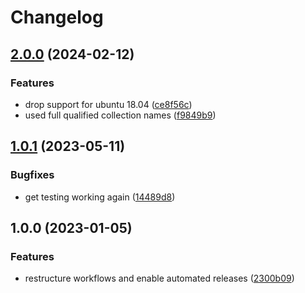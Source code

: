 # Changelog

## [2.0.0](https://github.com/rolehippie/ferm/compare/v1.0.1...v2.0.0) (2024-02-12)


### Features

* drop support for ubuntu 18.04 ([ce8f56c](https://github.com/rolehippie/ferm/commit/ce8f56c5d9230c05a9db73bb1b1acb3b743cc214))
* used full qualified collection names ([f9849b9](https://github.com/rolehippie/ferm/commit/f9849b951d36fe6bfd5b790977a140f6e2978361))

## [1.0.1](https://github.com/rolehippie/ferm/compare/v1.0.0...v1.0.1) (2023-05-11)


### Bugfixes

* get testing working again ([14489d8](https://github.com/rolehippie/ferm/commit/14489d8f5585d03fbf3bc7da173a02e43a555b8f))

## 1.0.0 (2023-01-05)


### Features

* restructure workflows and enable automated releases ([2300b09](https://github.com/rolehippie/ferm/commit/2300b09fd29a1269cbee067ce614e382ea2e3ef0))
